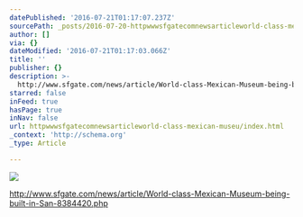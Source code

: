 ```yaml
---
datePublished: '2016-07-21T01:17:07.237Z'
sourcePath: _posts/2016-07-20-httpwwwsfgatecomnewsarticleworld-class-mexican-museu.md
author: []
via: {}
dateModified: '2016-07-21T01:17:03.066Z'
title: ''
publisher: {}
description: >-
  http://www.sfgate.com/news/article/World-class-Mexican-Museum-being-built-in-San-8384420.php
starred: false
inFeed: true
hasPage: true
inNav: false
url: httpwwwsfgatecomnewsarticleworld-class-mexican-museu/index.html
_context: 'http://schema.org'
_type: Article

---
```

![](https://the-grid-user-content.s3-us-west-2.amazonaws.com/3f1cc09c-c379-4b51-980b-5e06ebf82009.jpg)

http://www.sfgate.com/news/article/World-class-Mexican-Museum-being-built-in-San-8384420.php
